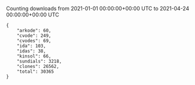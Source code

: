 
Counting downloads from 2021-01-01 00:00:00+00:00 UTC to 2021-04-24 00:00:00+00:00 UTC

```
{
    "arkode": 60,
    "cvode": 249,
    "cvodes": 69,
    "ida": 103,
    "idas": 38,
    "kinsol": 66,
    "sundials": 3218,
    "clones": 26562,
    "total": 30365
}
```
